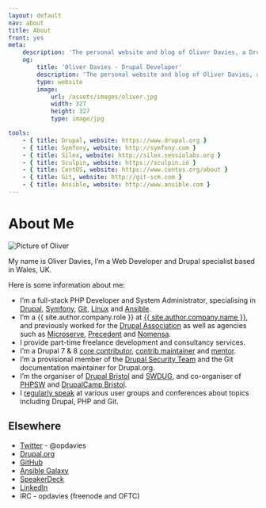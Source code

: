 ```yaml
---
layout: default
nav: about
title: About
front: yes
meta:
    description: 'The personal website and blog of Oliver Davies, a Drupal Developer and System Administrator from Wales, UK.'
    og:
        title: 'Oliver Davies - Drupal Developer'
        description: 'The personal website and blog of Oliver Davies, a Drupal Developer and System Administrator from Wales, UK.'
        type: website
        image:
            url: /assets/images/oliver.jpg
            width: 327
            height: 327
            type: image/jpg

tools:
    - { title: Drupal, website: https://www.drupal.org }
    - { title: Symfony, website: http://symfony.com }
    - { title: Silex, website: http://silex.sensiolabs.org }
    - { title: Sculpin, website: https://sculpin.io }
    - { title: CentOS, website: https://www.centos.org/about }
    - { title: Git, website: http://git-scm.com }
    - { title: Ansible, website: http://www.ansible.com }
---
```

# About Me

<img src="{{ site.gravatar.url }}?s=100" alt="Picture of Oliver" class="img-circle">

My name is Oliver Davies, I’m a Web Developer and Drupal specialist based in Wales, UK.

Here is some information about me:

* I’m a full-stack PHP Developer and System Administrator, specialising in [Drupal](https://www.drupal.org), [Symfony](http://symfony.com), [Git](http://git-scm.com), [Linux](https://en.wikipedia.org/wiki/Linux) and [Ansible](http://www.ansible.com).
* I’m a {{ site.author.company.role }} at <a href="{{ site.author.company.website }}">{{ site.author.company.name }}</a>, and previously worked for the [Drupal Association](https://assoc.drupal.org) as well as agencies such as [Microserve](https://www.microserve.io), [Precedent](http://precedent.com) and [Nomensa](http://www.nomensa.com).
* I provide part-time freelance development and consultancy services.
* I’m a Drupal 7 & 8 [core contributor](https://www.drupal.org/u/opdavies/issue-credits/3060), [contrib maintainer](https://www.drupal.org/project/user/381388) and [mentor](https://www.drupal.org/user/381388/people-mentored).
* I’m a provisional member of the [Drupal Security Team](https://www.drupal.org/security-team) and the Git documentation maintainer for Drupal.org.
* I’m the organiser of [Drupal Bristol](http://www.drupalbristol.org.uk) and [SWDUG](https://groups.drupal.org/wales-uk), and co-organiser of [PHPSW](https://phpsw.uk) and [DrupalCamp Bristol](http://www.drupalcampbristol.co.uk).
* I [regularly speak](/talks/) at various user groups and conferences about topics including Drupal, PHP and Git.

## Elsewhere

* [Twitter](https://twitter.com/opdavies) - @opdavies
* [Drupal.org](https://www.drupal.org/u/opdavies)
* [GitHub](https://www.github.com/opdavies)
* [Ansible Galaxy](https://galaxy.ansible.com/list#/users/14560)
* [SpeakerDeck](https://speakerdeck.com/opdavies)
* [LinkedIn](http://uk.linkedin.com/in/opdavies)
* IRC - opdavies (freenode and OFTC)
